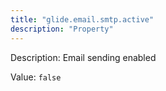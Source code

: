 ```yaml
---
title: "glide.email.smtp.active"
description: "Property"
---
```


Description: Email sending enabled

Value: `false`